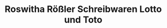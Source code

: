 ---
title: "Roswitha Rößler Schreibwaren Lotto und Toto"
url: /eckental/roswitha-roessler-schreibwaren-lotto-und-toto/
shop: Schreibwaren
---